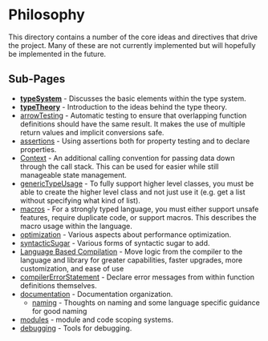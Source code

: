 # Philosophy

This directory contains  a number of the core ideas and directives that drive the project. Many of these are not currently implemented but will hopefully be implemented in the future.

## Sub-Pages

- **[typeSystem](typeSystem.md)** - Discusses the basic elements within the type system.
- **[typeTheory](typeTheory.md)** - Introduction to the ideas behind the type theory.
- [arrowTesting](arrowTesting.md) - Automatic testing to ensure that overlapping function definitions should have the same result. It makes the use of multiple return values and implicit conversions safe.
- [assertions](assertions.md) - Using assertions both for property testing and to declare properties.
- [Context](context.md) - An additional calling convention for passing data down through the call stack. This can be used for easier while still manageable state management.
- [genericTypeUsage](genericTypeUsage.md) - To fully support higher level classes, you must be able to create the higher level class and not just use it (e.g. get a list without specifying what kind of list).
- [macros](macros.md) - For a strongly typed language, you must either support unsafe features, require duplicate code, or support macros. This describes the macro usage within the language.
- [optimization](optimization.md) - Various aspects about performance optimization.
- [syntacticSugar](syntacticSugar.md) - Various forms of syntactic sugar to add.
- [Language Based Compilation](languageCompilation.md) - Move logic from the compiler to the language and library for greater capabilities, faster upgrades, more customization, and ease of use
- [compilerErrorStatement](compilerErrorStatement.md) - Declare error messages from within function definitions themselves.
- [documentation](documentation.md) - Documentation organization.
  - [naming](naming.md) - Thoughts on naming and some language specific guidance for good naming
- [modules](modules.md) - module and code scoping systems.
- [debugging](debugging.md) - Tools for debugging.
